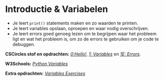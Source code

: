 # Introductie & Variabelen

* Je leert `print()` statements maken en zo waarden te printen.
* Je leert variables opslaan, oproepen en waar nodig overschrijven.
* Je leert errors goed genoeg lezen om te begrijpen waar het probleem ligt
en wat het probleem is, om zo de errors te gebruiken om je code te
debuggen.

**CSCircles stof en opdrachten:** 
[*0:Hello!*](https://cscircles.cemc.uwaterloo.ca/nl), [*1: Variables*](https://cscircles.cemc.uwaterloo.ca/1-variables-nl/) en [*1E: Errors*](https://cscircles.cemc.uwaterloo.ca/1e-errors-nl/).

**W3Schools:** [*Python Variables*](https://www.w3schools.com/python/python_variables.asp)

**Extra opdrachten:** [*Variables Exercises*](https://pythonbasics.org/variables/#Exercises)
